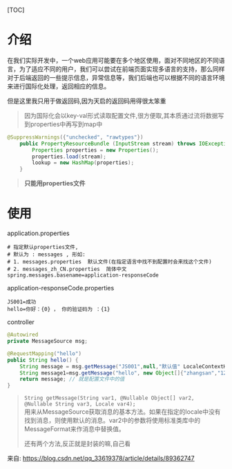 [TOC]
# 介绍
在我们实际开发中，一个web应用可能要在多个地区使用，面对不同地区的不同语言，为了适应不同的用户，我们可以尝试在前端页面实现多语言的支持，那么同样对于后端返回的一些提示信息，异常信息等，我们后端也可以根据不同的语言环境来进行国际化处理，返回相应的信息。

但是这里我只用于做返回码,因为天启的返回码用得很太笨重
> 因为国际化会以key-val形式读取配置文件,很方便取,其本质通过流将数据写到properties中再写到map中
```java
@SuppressWarnings({"unchecked", "rawtypes"})
    public PropertyResourceBundle (InputStream stream) throws IOException {
        Properties properties = new Properties();
        properties.load(stream);
        lookup = new HashMap(properties);
    }
```
> **只能用properties文件**

# 使用

application.properties
```properties
# 指定默认properties文件,
# 默认为 : messages , 形如:
# 1. messages.properties  默认文件(在指定语言中找不到配置时会来找这个文件)
# 2. messages_zh_CN.properties  简体中文
spring.messages.basename=application-responseCode
```
application-responseCode.properties
```
JS001=成功
hello=你好：{0} ， 你的验证码为 ：{1}
```

controller
```java
@Autowired
private MessageSource msg;

@RequestMapping("hello")
public String hello() {
    String message = msg.getMessage("JS001",null,"默认值" LocaleContextHolder.getLocale());// local写啥都一样,反正用默认配置
    String message1=msg.getMessage("hello", new Object[]{"zhangsan","123456"}, LocaleContextHolder.getLocale());// 会替换配置文件中的两个值
    return message; // 就是配置文件中的值
}
```
> `String getMessage(String var1, @Nullable Object[] var2, @Nullable String var3, Locale var4);`   
> 用来从MessageSource获取消息的基本方法。如果在指定的locale中没有找到消息，则使用默认的消息。var2中的参数将使用标准类库中的MessageFormat来作消息中替换值。   
>
> 还有两个方法,反正就是封装的嘛,自己看

来自: https://blog.csdn.net/qq_33619378/article/details/89362747
